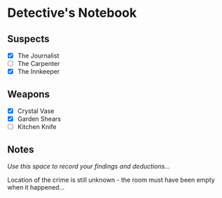 # Detective's Notebook

## Suspects
- [X] The Journalist
- [ ] The Carpenter
- [X] The Innkeeper

## Weapons
- [X] Crystal Vase
- [X] Garden Shears
- [ ] Kitchen Knife

## Notes
*Use this space to record your findings and deductions...*

Location of the crime is still unknown - the room must have been empty when it happened...
